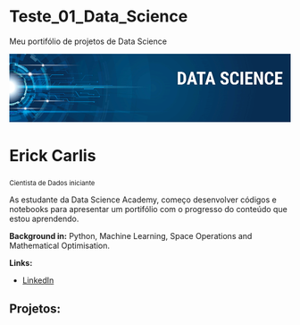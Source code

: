 # Teste_01_Data_Science
Meu portifólio de projetos de Data Science


<p align="center">
  <img src="banner.png" >
</p>

# Erick Carlis
<sub>Cientista de Dados iniciante </sub>

As estudante da Data Science Academy, começo desenvolver códigos e notebooks para apresentar um portifólio com o progresso do conteúdo que estou aprendendo.


**Background in:** Python, Machine Learning, Space Operations and Mathematical Optimisation.

**Links:**
* [LinkedIn](https://www.linkedin.com/in/erick-carlis-582269200/)
## Projetos:
